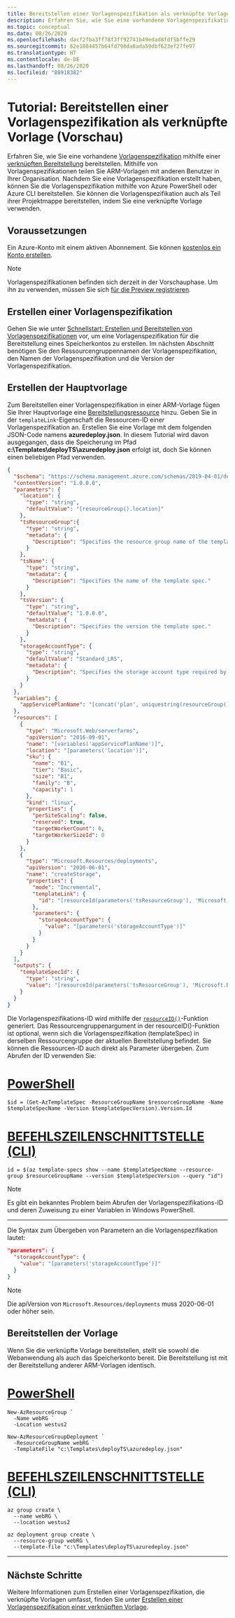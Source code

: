```yaml
---
title: Bereitstellen einer Vorlagenspezifikation als verknüpfte Vorlage
description: Erfahren Sie, wie Sie eine vorhandene Vorlagenspezifikation in einer verknüpften Bereitstellung bereitstellen.
ms.topic: conceptual
ms.date: 08/26/2020
ms.openlocfilehash: dacf2fba3ff78f3ff92741b49edad8fdf5bffe29
ms.sourcegitcommit: 62e1884457b64fd798da8ada59dbf623ef27fe97
ms.translationtype: HT
ms.contentlocale: de-DE
ms.lasthandoff: 08/26/2020
ms.locfileid: "88918382"
---
```

# <a name="tutorial-deploy-a-template-spec-as-a-linked-template-preview"></a>Tutorial: Bereitstellen einer Vorlagenspezifikation als verknüpfte Vorlage (Vorschau)

Erfahren Sie, wie Sie eine vorhandene [Vorlagenspezifikation](template-specs.md) mithilfe einer [verknüpften Bereitstellung](linked-templates.md#linked-template) bereitstellen. Mithilfe von Vorlagenspezifikationen teilen Sie ARM-Vorlagen mit anderen Benutzer in Ihrer Organisation. Nachdem Sie eine Vorlagenspezifikation erstellt haben, können Sie die Vorlagenspezifikation mithilfe von Azure PowerShell oder Azure CLI bereitstellen. Sie können die Vorlagenspezifikation auch als Teil ihrer Projektmappe bereitstellen, indem Sie eine verknüpfte Vorlage verwenden.

## <a name="prerequisites"></a>Voraussetzungen

Ein Azure-Konto mit einem aktiven Abonnement. Sie können [kostenlos ein Konto erstellen](https://azure.microsoft.com/free/?WT.mc_id=A261C142F).

> [!NOTE]
> Vorlagenspezifikationen befinden sich derzeit in der Vorschauphase. Um ihn zu verwenden, müssen Sie sich [für die Preview registrieren](https://aka.ms/templateSpecOnboarding).

## <a name="create-a-template-spec"></a>Erstellen einer Vorlagenspezifikation

Gehen Sie wie unter [Schnellstart: Erstellen und Bereitstellen von Vorlagenspezifikationen](quickstart-create-template-specs.md) vor, um eine Vorlagenspezifikation für die Bereitstellung eines Speicherkontos zu erstellen. Im nächsten Abschnitt benötigen Sie den Ressourcengruppennamen der Vorlagenspezifikation, den Namen der Vorlagenspezifikation und die Version der Vorlagenspezifikation.

## <a name="create-the-main-template"></a>Erstellen der Hauptvorlage

Zum Bereitstellen einer Vorlagenspezifikation in einer ARM-Vorlage fügen Sie Ihrer Hauptvorlage eine [Bereitstellungsressource](/azure/templates/microsoft.resources/deployments) hinzu. Geben Sie in der `templateLink`-Eigenschaft die Ressourcen-ID einer Vorlagenspezifikation an. Erstellen Sie eine Vorlage mit dem folgenden JSON-Code namens **azuredeploy.json**. In diesem Tutorial wird davon ausgegangen, dass die Speicherung im Pfad **c:\Templates\deployTS\azuredeploy.json** erfolgt ist, doch Sie können einen beliebigen Pfad verwenden.

```json
{
  "$schema": "https://schema.management.azure.com/schemas/2019-04-01/deploymentTemplate.json#",
  "contentVersion": "1.0.0.0",
  "parameters": {
    "location": {
      "type": "string",
      "defaultValue": "[resourceGroup().location]"
    },
    "tsResourceGroup":{
      "type": "string",
      "metadata": {
        "Description": "Specifies the resource group name of the template spec."
      }
    },
    "tsName": {
      "type": "string",
      "metadata": {
        "Description": "Specifies the name of the template spec."
      }
    },
    "tsVersion": {
      "type": "string",
      "defaultValue": "1.0.0.0",
      "metadata": {
        "Description": "Specifies the version the template spec."
      }
    },
    "storageAccountType": {
      "type": "string",
      "defaultValue": "Standard_LRS",
      "metadata": {
        "Description": "Specifies the storage account type required by the template spec."
      }
    }
  },
  "variables": {
    "appServicePlanName": "[concat('plan', uniquestring(resourceGroup().id))]"
  },
  "resources": [
    {
      "type": "Microsoft.Web/serverfarms",
      "apiVersion": "2016-09-01",
      "name": "[variables('appServicePlanName')]",
      "location": "[parameters('location')]",
      "sku": {
        "name": "B1",
        "tier": "Basic",
        "size": "B1",
        "family": "B",
        "capacity": 1
      },
      "kind": "linux",
      "properties": {
        "perSiteScaling": false,
        "reserved": true,
        "targetWorkerCount": 0,
        "targetWorkerSizeId": 0
      }
    },
    {
      "type": "Microsoft.Resources/deployments",
      "apiVersion": "2020-06-01",
      "name": "createStorage",
      "properties": {
        "mode": "Incremental",
        "templateLink": {
          "id": "[resourceId(parameters('tsResourceGroup'), 'Microsoft.Resources/templateSpecs/versions', parameters('tsName'), parameters('tsVersion'))]"
        },
        "parameters": {
          "storageAccountType": {
            "value": "[parameters('storageAccountType')]"
          }
        }
      }
    }
  ],
  "outputs": {
    "templateSpecId": {
      "type": "string",
      "value": "[resourceId(parameters('tsResourceGroup'), 'Microsoft.Resources/templateSpecs/versions', parameters('tsName'), parameters('tsVersion'))]"
    }
  }
}
```

Die Vorlagenspezifikations-ID wird mithilfe der [`resourceID()`](template-functions-resource.md#resourceid)-Funktion generiert. Das Ressourcengruppenargument in der resourceID()-Funktion ist optional, wenn sich die Vorlagenspezifikation (templateSpec) in derselben Ressourcengruppe der aktuellen Bereitstellung befindet.  Sie können die Ressourcen-ID auch direkt als Parameter übergeben. Zum Abrufen der ID verwenden Sie:

# <a name="powershell"></a>[PowerShell](#tab/azure-powershell)

```azurepowershell-interactive
$id = (Get-AzTemplateSpec -ResourceGroupName $resourceGroupName -Name $templateSpecName -Version $templateSpecVersion).Version.Id
```

# <a name="cli"></a>[BEFEHLSZEILENSCHNITTSTELLE (CLI)](#tab/azure-cli)

```azurecli-interactive
id = $(az template-specs show --name $templateSpecName --resource-group $resourceGroupName --version $templateSpecVersion --query "id")
```

> [!NOTE]
> Es gibt ein bekanntes Problem beim Abrufen der Vorlagenspezifikations-ID und deren Zuweisung zu einer Variablen in Windows PowerShell.

---

Die Syntax zum Übergeben von Parametern an die Vorlagenspezifikation lautet:

```json
"parameters": {
  "storageAccountType": {
    "value": "[parameters('storageAccountType')]"
  }
}
```

> [!NOTE]
> Die apiVersion von `Microsoft.Resources/deployments` muss 2020-06-01 oder höher sein.

## <a name="deploy-the-template"></a>Bereitstellen der Vorlage

Wenn Sie die verknüpfte Vorlage bereitstellen, stellt sie sowohl die Webanwendung als auch das Speicherkonto bereit. Die Bereitstellung ist mit der Bereitstellung anderer ARM-Vorlagen identisch.

# <a name="powershell"></a>[PowerShell](#tab/azure-powershell)

```azurepowershell
New-AzResourceGroup `
  -Name webRG `
  -Location westus2

New-AzResourceGroupDeployment `
  -ResourceGroupName webRG `
  -TemplateFile "c:\Templates\deployTS\azuredeploy.json"
```

# <a name="cli"></a>[BEFEHLSZEILENSCHNITTSTELLE (CLI)](#tab/azure-cli)

```azurecli
az group create \
  --name webRG \
  --location westus2

az deployment group create \
  --resource-group webRG \
  --template-file "c:\Templates\deployTS\azuredeploy.json"

```

---

## <a name="next-steps"></a>Nächste Schritte

Weitere Informationen zum Erstellen einer Vorlagenspezifikation, die verknüpfte Vorlagen umfasst, finden Sie unter [Erstellen einer Vorlagenspezifikation einer verknüpften Vorlage](template-specs-create-linked.md).
